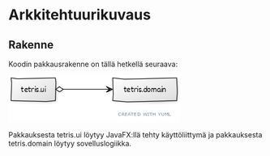# Arkkitehtuurikuvaus

## Rakenne

Koodin pakkausrakenne on tällä hetkellä seuraava:

<img src="https://github.com/Jannepen/ot-harjoitustyo/blob/master/dokumentaatio/kuvat/pakkauskaavio.png">

Pakkauksesta tetris.ui löytyy JavaFX:llä tehty käyttöliittymä ja pakkauksesta tetris.domain löytyy sovelluslogiikka.
